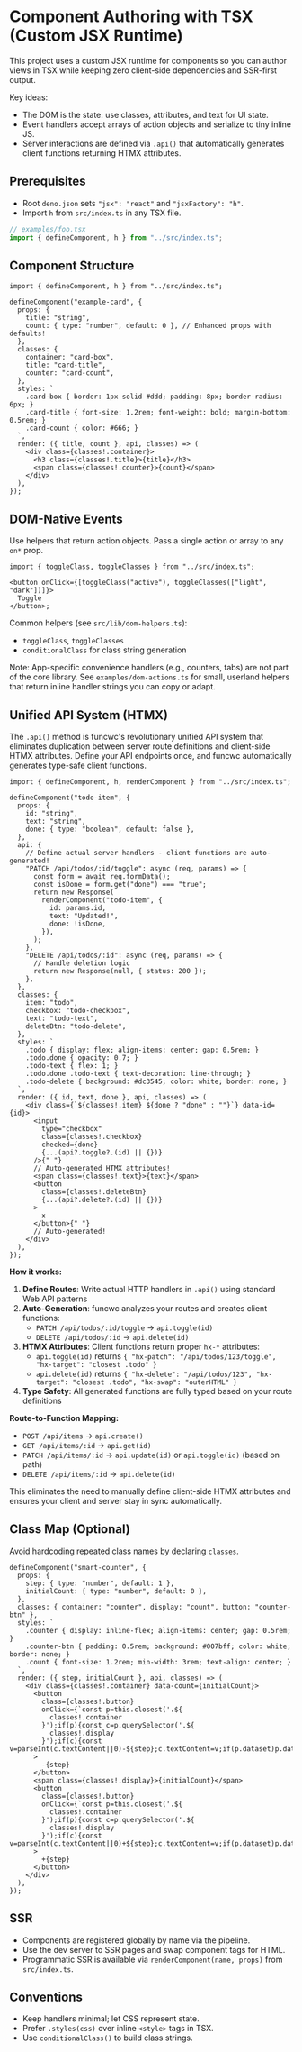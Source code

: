 # Component Authoring with TSX (Custom JSX Runtime)

This project uses a custom JSX runtime for components so you can author views in
TSX while keeping zero client-side dependencies and SSR-first output.

Key ideas:

- The DOM is the state: use classes, attributes, and text for UI state.
- Event handlers accept arrays of action objects and serialize to tiny inline
  JS.
- Server interactions are defined via `.api()` that automatically generates
  client functions returning HTMX attributes.

## Prerequisites

- Root `deno.json` sets `"jsx": "react"` and `"jsxFactory": "h"`.
- Import `h` from `src/index.ts` in any TSX file.

```ts
// examples/foo.tsx
import { defineComponent, h } from "../src/index.ts";
```

## Component Structure

```tsx
import { defineComponent, h } from "../src/index.ts";

defineComponent("example-card", {
  props: {
    title: "string",
    count: { type: "number", default: 0 }, // Enhanced props with defaults!
  },
  classes: {
    container: "card-box",
    title: "card-title",
    counter: "card-count",
  },
  styles: `
    .card-box { border: 1px solid #ddd; padding: 8px; border-radius: 6px; }
    .card-title { font-size: 1.2rem; font-weight: bold; margin-bottom: 0.5rem; }
    .card-count { color: #666; }
  `,
  render: ({ title, count }, api, classes) => (
    <div class={classes!.container}>
      <h3 class={classes!.title}>{title}</h3>
      <span class={classes!.counter}>{count}</span>
    </div>
  ),
});
```

## DOM-Native Events

Use helpers that return action objects. Pass a single action or array to any
`on*` prop.

```tsx
import { toggleClass, toggleClasses } from "../src/index.ts";

<button onClick={[toggleClass("active"), toggleClasses(["light", "dark"])]}>
  Toggle
</button>;
```

Common helpers (see `src/lib/dom-helpers.ts`):

- `toggleClass`, `toggleClasses`
- `conditionalClass` for class string generation

Note: App-specific convenience handlers (e.g., counters, tabs) are not part of
the core library. See `examples/dom-actions.ts` for small, userland helpers that
return inline handler strings you can copy or adapt.

## Unified API System (HTMX)

The `.api()` method is funcwc's revolutionary unified API system that eliminates
duplication between server route definitions and client-side HTMX attributes.
Define your API endpoints once, and funcwc automatically generates type-safe
client functions.

```tsx
import { defineComponent, h, renderComponent } from "../src/index.ts";

defineComponent("todo-item", {
  props: {
    id: "string",
    text: "string",
    done: { type: "boolean", default: false },
  },
  api: {
    // Define actual server handlers - client functions are auto-generated!
    "PATCH /api/todos/:id/toggle": async (req, params) => {
      const form = await req.formData();
      const isDone = form.get("done") === "true";
      return new Response(
        renderComponent("todo-item", {
          id: params.id,
          text: "Updated!",
          done: !isDone,
        }),
      );
    },
    "DELETE /api/todos/:id": async (req, params) => {
      // Handle deletion logic
      return new Response(null, { status: 200 });
    },
  },
  classes: {
    item: "todo",
    checkbox: "todo-checkbox",
    text: "todo-text",
    deleteBtn: "todo-delete",
  },
  styles: `
    .todo { display: flex; align-items: center; gap: 0.5rem; }
    .todo.done { opacity: 0.7; }
    .todo-text { flex: 1; }
    .todo.done .todo-text { text-decoration: line-through; }
    .todo-delete { background: #dc3545; color: white; border: none; }
  `,
  render: ({ id, text, done }, api, classes) => (
    <div class={`${classes!.item} ${done ? "done" : ""}`} data-id={id}>
      <input
        type="checkbox"
        class={classes!.checkbox}
        checked={done}
        {...(api?.toggle?.(id) || {})}
      />{" "}
      // Auto-generated HTMX attributes!
      <span class={classes!.text}>{text}</span>
      <button
        class={classes!.deleteBtn}
        {...(api?.delete?.(id) || {})}
      >
        ×
      </button>{" "}
      // Auto-generated!
    </div>
  ),
});
```

**How it works:**

1. **Define Routes**: Write actual HTTP handlers in `.api()` using standard Web
   API patterns
2. **Auto-Generation**: funcwc analyzes your routes and creates client
   functions:
   - `PATCH /api/todos/:id/toggle` → `api.toggle(id)`
   - `DELETE /api/todos/:id` → `api.delete(id)`
3. **HTMX Attributes**: Client functions return proper `hx-*` attributes:
   - `api.toggle(id)` returns
     `{ "hx-patch": "/api/todos/123/toggle", "hx-target": "closest .todo" }`
   - `api.delete(id)` returns
     `{ "hx-delete": "/api/todos/123", "hx-target": "closest .todo", "hx-swap": "outerHTML" }`
4. **Type Safety**: All generated functions are fully typed based on your route
   definitions

**Route-to-Function Mapping:**

- `POST /api/items` → `api.create()`
- `GET /api/items/:id` → `api.get(id)`
- `PATCH /api/items/:id` → `api.update(id)` or `api.toggle(id)` (based on path)
- `DELETE /api/items/:id` → `api.delete(id)`

This eliminates the need to manually define client-side HTMX attributes and
ensures your client and server stay in sync automatically.

## Class Map (Optional)

Avoid hardcoding repeated class names by declaring `classes`.

```tsx
defineComponent("smart-counter", {
  props: {
    step: { type: "number", default: 1 },
    initialCount: { type: "number", default: 0 },
  },
  classes: { container: "counter", display: "count", button: "counter-btn" },
  styles: `
    .counter { display: inline-flex; align-items: center; gap: 0.5rem; }
    .counter-btn { padding: 0.5rem; background: #007bff; color: white; border: none; }
    .count { font-size: 1.2rem; min-width: 3rem; text-align: center; }
  `,
  render: ({ step, initialCount }, api, classes) => (
    <div class={classes!.container} data-count={initialCount}>
      <button
        class={classes!.button}
        onClick={`const p=this.closest('.${
          classes!.container
        }');if(p){const c=p.querySelector('.${
          classes!.display
        }');if(c){const v=parseInt(c.textContent||0)-${step};c.textContent=v;if(p.dataset)p.dataset.count=v;}}`}
      >
        -{step}
      </button>
      <span class={classes!.display}>{initialCount}</span>
      <button
        class={classes!.button}
        onClick={`const p=this.closest('.${
          classes!.container
        }');if(p){const c=p.querySelector('.${
          classes!.display
        }');if(c){const v=parseInt(c.textContent||0)+${step};c.textContent=v;if(p.dataset)p.dataset.count=v;}}`}
      >
        +{step}
      </button>
    </div>
  ),
});
```

## SSR

- Components are registered globally by name via the pipeline.
- Use the dev server to SSR pages and swap component tags for HTML.
- Programmatic SSR is available via `renderComponent(name, props)` from
  `src/index.ts`.

## Conventions

- Keep handlers minimal; let CSS represent state.
- Prefer `.styles(css)` over inline `<style>` tags in TSX.
- Use `conditionalClass()` to build class strings.
